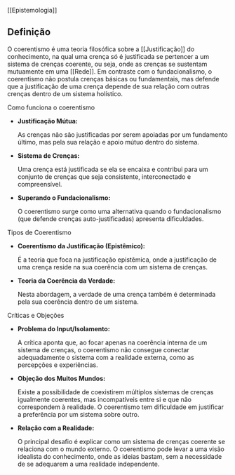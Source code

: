 [[Epistemologia]]

## Definição

O coerentismo é uma teoria filosófica sobre a [[Justificação]] do conhecimento, na qual uma crença só é justificada se pertencer a um sistema de crenças coerente, ou seja, onde as crenças se sustentam mutuamente em uma [[Rede]]. Em contraste com o fundacionalismo, o coerentismo não postula crenças básicas ou fundamentais, mas defende que a justificação de uma crença depende de sua relação com outras crenças dentro de um sistema holístico. 

Como funciona o coerentismo

- **Justificação Mútua:** 
    
    As crenças não são justificadas por serem apoiadas por um fundamento último, mas pela sua relação e apoio mútuo dentro do sistema. 
    

- **Sistema de Crenças:** 
    
    Uma crença está justificada se ela se encaixa e contribui para um conjunto de crenças que seja consistente, interconectado e compreensível. 
    

- **Superando o Fundacionalismo:** 
    
    O coerentismo surge como uma alternativa quando o fundacionalismo (que defende crenças auto-justificadas) apresenta dificuldades. 
    

Tipos de Coerentismo

- **Coerentismo da Justificação (Epistêmico):** 
    
    É a teoria que foca na justificação epistêmica, onde a justificação de uma crença reside na sua coerência com um sistema de crenças. 
    

- **Teoria da Coerência da Verdade:** 
    
    Nesta abordagem, a verdade de uma crença também é determinada pela sua coerência dentro de um sistema. 
    

Críticas e Objeções

- **Problema do Input/Isolamento:** 
    
    A crítica aponta que, ao focar apenas na coerência interna de um sistema de crenças, o coerentismo não consegue conectar adequadamente o sistema com a realidade externa, como as percepções e experiências. 
    

- **Objeção dos Muitos Mundos:** 
    
    Existe a possibilidade de coexistirem múltiplos sistemas de crenças igualmente coerentes, mas incompatíveis entre si e que não correspondem à realidade. O coerentismo tem dificuldade em justificar a preferência por um sistema sobre outro. 
    

- **Relação com a Realidade:** 
    
    O principal desafio é explicar como um sistema de crenças coerente se relaciona com o mundo externo. O coerentismo pode levar a uma visão idealista do conhecimento, onde as ideias bastam, sem a necessidade de se adequarem a uma realidade independente.